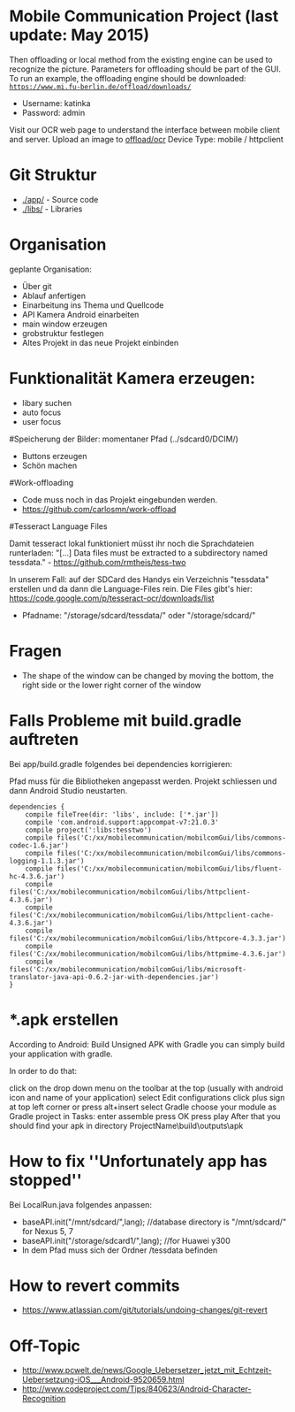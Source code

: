 # Mobile Communication Project (last update: May 2015)

Then offloading or local method from the existing engine can be used to recognize the picture.
Parameters for offloading should be part of the GUI.
To run an example, the offloading engine should be downloaded:
<code>https://www.mi.fu-berlin.de/offload/downloads/</code>

* Username: katinka
* Password: admin

Visit our OCR web page to understand the interface between mobile client and server.
Upload an image to [offload/ocr](https://www.mi.fu-berlin.de/offload/ocr/)
Device Type: mobile / httpclient

# Git Struktur
* [./app/](mobilcomGui/app/) - Source code
* [./libs/](mobilcomGui/libs) - Libraries

# Organisation
geplante Organisation:
* Über git
* Ablauf anfertigen
* Einarbeitung ins Thema und Quellcode 
* API Kamera Android einarbeiten 
* main window erzeugen
* grobstruktur festlegen
* Altes Projekt in das neue Projekt einbinden 


# Funktionalität Kamera erzeugen: 
* libary suchen
* auto focus 
* user focus 

#Speicherung der Bilder: momentaner Pfad (../sdcard0/DCIM/)
* Buttons erzeugen
* Schön machen

#Work-offloading 
* Code muss noch in das Projekt eingebunden werden.
* https://github.com/carlosmn/work-offload

#Tesseract Language Files 

Damit tesseract lokal funktioniert müsst ihr noch die Sprachdateien runterladen:
"[...] Data files must be extracted to a subdirectory named tessdata." - https://github.com/rmtheis/tess-two

In unserem Fall: auf der SDCard des Handys ein Verzeichnis "tessdata" erstellen und da dann die Language-Files rein.
Die Files gibt's hier: https://code.google.com/p/tesseract-ocr/downloads/list
* Pfadname: "/storage/sdcard/tessdata/" oder "/storage/sdcard/"

# Fragen 
* The shape of the window can be changed by moving the bottom, the right side or the
lower right corner of the window

# Falls Probleme mit build.gradle auftreten

<p>Bei app/build.gradle folgendes bei dependencies korrigieren:

Pfad muss für die Bibliotheken angepasst werden. Projekt schliessen und dann Android Studio neustarten.</p>
<pre><code>dependencies {
    compile fileTree(dir: 'libs', include: ['*.jar'])
    compile 'com.android.support:appcompat-v7:21.0.3'
    compile project(':libs:tesstwo')
    compile files('C:/xx/mobilecommunication/mobilcomGui/libs/commons-codec-1.6.jar')
    compile files('C:/xx/mobilecommunication/mobilcomGui/libs/commons-logging-1.1.3.jar')
    compile files('C:/xx/mobilecommunication/mobilcomGui/libs/fluent-hc-4.3.6.jar')
    compile files('C:/xx/mobilecommunication/mobilcomGui/libs/httpclient-4.3.6.jar')
    compile files('C:/xx/mobilecommunication/mobilcomGui/libs/httpclient-cache-4.3.6.jar')
    compile files('C:/xx/mobilecommunication/mobilcomGui/libs/httpcore-4.3.3.jar')
    compile files('C:/xx/mobilecommunication/mobilcomGui/libs/httpmime-4.3.6.jar')
    compile files('C:/xx/mobilecommunication/mobilcomGui/libs/microsoft-translator-java-api-0.6.2-jar-with-dependencies.jar')
}</code></pre>

# *.apk erstellen

According to Android: Build Unsigned APK with Gradle you can simply build your application with gradle.

In order to do that:

click on the drop down menu on the toolbar at the top (usually with android icon and name of your application)
select Edit configurations
click plus sign at top left corner or press alt+insert
select Gradle
choose your module as Gradle project
in Tasks: enter assemble
press OK
press play
After that you should find your apk in directory ProjectName\build\outputs\apk

# How to fix ''Unfortunately app has stopped'' 
Bei LocalRun.java folgendes anpassen:
* baseAPI.init("/mnt/sdcard/",lang); //database directory is "/mnt/sdcard/" for Nexus 5, 7
* baseAPI.init("/storage/sdcard1/",lang); //for Huawei y300
* In dem Pfad muss sich der Ordner /tessdata befinden

# How to revert commits

* https://www.atlassian.com/git/tutorials/undoing-changes/git-revert

# Off-Topic
* http://www.pcwelt.de/news/Google_Uebersetzer_jetzt_mit_Echtzeit-Uebersetzung-iOS___Android-9520659.html
* http://www.codeproject.com/Tips/840623/Android-Character-Recognition
